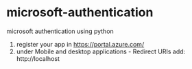 # microsoft-authentication
microsoft authentication using python
1. register your app in https://portal.azure.com/
2. under Mobile and desktop applications - Redirect URIs add: http://localhost
